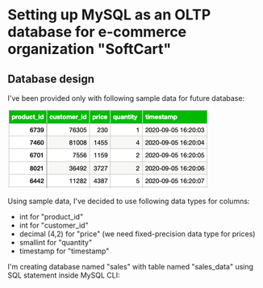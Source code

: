 # Setting up MySQL as an OLTP database for e-commerce organization "SoftCart"

## Database design

I've been provided only with following sample data for future database:

![Alt text](sampledata.png)

Using sample data, I've decided to use following data types for columns:

- int for "product_id"
- int for "customer_id"
- decimal (4,2) for "price" (we need fixed-precision data type for prices)
- smallint for "quantity"
- timestamp for "timestamp"

I'm creating database named "sales" with table named "sales_data" using SQL statement inside MySQL CLI:
